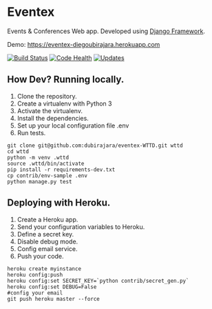# Eventex

Events & Conferences Web app. Developed using [Django Framework](https://www.djangoproject.com).

Demo: https://eventex-diegoubirajara.herokuapp.com

[![Build Status](https://travis-ci.org/dubirajara/eventex-WTTD.svg?branch=master)](https://travis-ci.org/dubirajara/eventex-WTTD)
[![Code Health](https://landscape.io/github/dubirajara/eventex-WTTD/master/landscape.svg?style=flat)](https://landscape.io/github/dubirajara/eventex-WTTD/master)
[![Updates](https://pyup.io/repos/github/dubirajara/eventex-WTTD/shield.svg)](https://pyup.io/repos/github/dubirajara/eventex-WTTD/)




## How Dev? Running locally.

1. Clone the repository.
2. Create a virtualenv with Python 3
3. Activate the virtualenv.
4. Install the dependencies.
5. Set up your local configuration file .env
6. Run tests.

```console
git clone git@github.com:dubirajara/eventex-WTTD.git wttd    
cd wttd         
python -m venv .wttd       
source .wttd/bin/activate  
pip install -r requirements-dev.txt  
cp contrib/env-sample .env  
python manage.py test  
```

## Deploying with Heroku.

1. Create a Heroku app.
2. Send your configuration variables to Heroku.
3. Define a secret key.
4. Disable debug mode.
5. Config email service.
6. Push your code.


```console
heroku create myinstance  
heroku config:push  
heroku config:set SECRET_KEY=`python contrib/secret_gen.py`  
heroku config:set DEBUG=False  
#config your email
git push heroku master --force  
```

